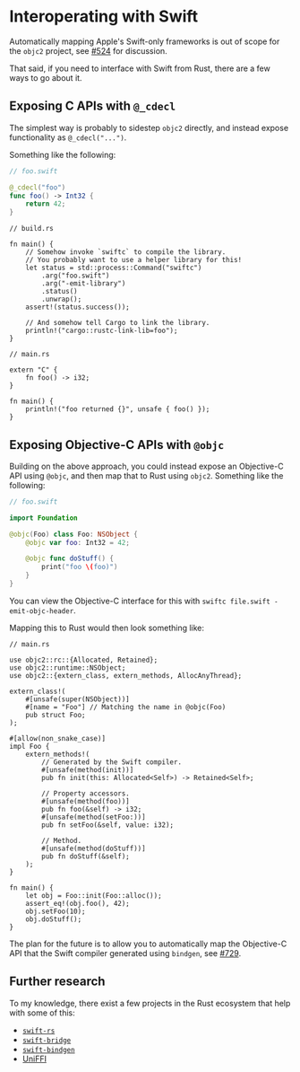 # Interoperating with Swift

Automatically mapping Apple's Swift-only frameworks is out of scope for the `objc2` project, see [#524](https://github.com/madsmtm/objc2/issues/524) for discussion.

That said, if you need to interface with Swift from Rust, there are a few ways to go about it.


## Exposing C APIs with `@_cdecl`

The simplest way is probably to sidestep `objc2` directly, and instead expose functionality as `@_cdecl("...")`.

Something like the following:

```swift
// foo.swift

@_cdecl("foo")
func foo() -> Int32 {
    return 42;
}
```

```rust,ignore
// build.rs

fn main() {
    // Somehow invoke `swiftc` to compile the library.
    // You probably want to use a helper library for this!
    let status = std::process::Command("swiftc")
        .arg("foo.swift")
        .arg("-emit-library")
        .status()
        .unwrap();
    assert!(status.success());

    // And somehow tell Cargo to link the library.
    println!("cargo::rustc-link-lib=foo");
}
```

```rust,no_run
// main.rs

extern "C" {
    fn foo() -> i32;
}

fn main() {
    println!("foo returned {}", unsafe { foo() });
}
```


## Exposing Objective-C APIs with `@objc`

Building on the above approach, you could instead expose an Objective-C API using `@objc`, and then map that to Rust using `objc2`. Something like the following:

```swift
// foo.swift

import Foundation

@objc(Foo) class Foo: NSObject {
    @objc var foo: Int32 = 42;

    @objc func doStuff() {
        print("foo \(foo)")
    }
}
```

You can view the Objective-C interface for this with `swiftc file.swift -emit-objc-header`.

Mapping this to Rust would then look something like:

```rust,no_run
// main.rs

use objc2::rc::{Allocated, Retained};
use objc2::runtime::NSObject;
use objc2::{extern_class, extern_methods, AllocAnyThread};

extern_class!(
    #[unsafe(super(NSObject))]
    #[name = "Foo"] // Matching the name in @objc(Foo)
    pub struct Foo;
);

#[allow(non_snake_case)]
impl Foo {
    extern_methods!(
        // Generated by the Swift compiler.
        #[unsafe(method(init))]
        pub fn init(this: Allocated<Self>) -> Retained<Self>;

        // Property accessors.
        #[unsafe(method(foo))]
        pub fn foo(&self) -> i32;
        #[unsafe(method(setFoo:))]
        pub fn setFoo(&self, value: i32);

        // Method.
        #[unsafe(method(doStuff))]
        pub fn doStuff(&self);
    );
}

fn main() {
    let obj = Foo::init(Foo::alloc());
    assert_eq!(obj.foo(), 42);
    obj.setFoo(10);
    obj.doStuff();
}
```

The plan for the future is to allow you to automatically map the Objective-C API that the Swift compiler generated using `bindgen`, see [#729](https://github.com/madsmtm/objc2/issues/729).


## Further research

To my knowledge, there exist a few projects in the Rust ecosystem that help with some of this:

- [`swift-rs`](https://github.com/Brendonovich/swift-rs)
- [`swift-bridge`](https://github.com/chinedufn/swift-bridge)
- [`swift-bindgen`](https://github.com/nvzqz/swift-bindgen)
- [UniFFI](https://github.com/mozilla/uniffi-rs)
